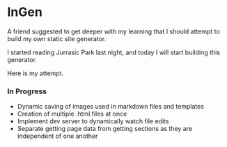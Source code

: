 # InGen
A friend suggested to get deeper with my learning that I should attempt to build my own static site generator.

I started reading Jurrasic Park last night, and today I will start building this generator.

Here is my attempt.

### In Progress
- Dynamic saving of images used in markdown files and templates
- Creation of multiple .html files at once
- Implement dev server to dynamically watch file edits
- Separate getting page data from getting sections as they are independent of one another
